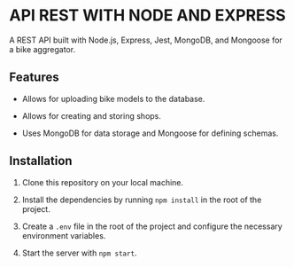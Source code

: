 # API REST WITH NODE AND EXPRESS

A REST API built with Node.js, Express, Jest, MongoDB, and Mongoose for a bike aggregator.

## Features

-   Allows for uploading bike models to the database.
-   Allows for creating and storing shops.

-   Uses MongoDB for data storage and Mongoose for defining schemas.

## Installation 

1. Clone this repository on your local machine.

2.  Install the dependencies by running `npm install` in the root of the project.

3.  Create a `.env` file in the root of the project and configure the necessary environment variables.

4.  Start the server with `npm start`.
